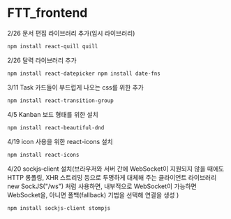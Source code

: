 # FTT_frontend
2/26 문서 편집 라이브러리 추가(임시 라이브러리)

`npm install react-quill quill`

2/26 달력 라이브러리 추가

`npm install react-datepicker
npm install date-fns`    


3/11 Task 카드들이 부드럽게 나오는 css를 위한 추가 

`npm install react-transition-group`

4/5 Kanban 보드 형태를 위한 설치

`npm install react-beautiful-dnd`

4/19 icon 사용을 위한 react-icons 설치

`npm install react-icons`

4/20 sockjs‑client 설치(브라우저와 서버 간에 WebSocket이 지원되지 않을 때에도 HTTP 롱폴링, XHR 스트리밍 등으로 투명하게 대체해 주는 클라이언트 라이브러리 new SockJS("/ws") 처럼 사용하면, 내부적으로 WebSocket이 가능하면 WebSocket을, 아니면 폴백(fallback) 기법을 선택해 연결을 생성 )

`npm install sockjs-client stompjs`
